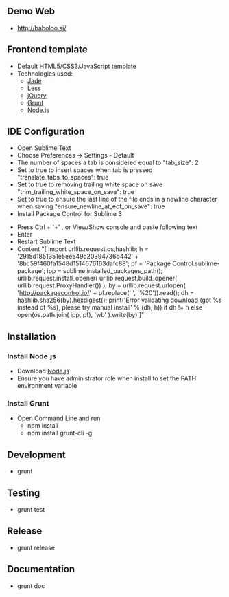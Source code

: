 ## Demo Web
- http://baboloo.si/
## Frontend template
  - Default HTML5/CSS3/JavaScript template
  - Technologies used:
    * [Jade](http://jade-lang.com)
    * [Less](http://lesscss.org)
    * [jQuery](http://jquery.com)
    * [Grunt](http://gruntjs.com)
    * [Node.js](http://nodejs.org)

## IDE Configuration
- Open Sublime Text
- Choose Preferences -> Settings - Default
- The number of spaces a tab is considered equal to "tab_size": 2
- Set to true to insert spaces when tab is pressed "translate_tabs_to_spaces": true
- Set to true to removing trailing white space on save "trim_trailing_white_space_on_save": true
- Set to true to ensure the last line of the file ends in a newline character when saving "ensure_newline_at_eof_on_save": true
- Install Package Control for Sublime 3
+ Press Ctrl + '+' , or View/Show console and paste following text
+ Enter
+ Restart Sublime Text
+ Content "[ import urllib.request,os,hashlib; h = '2915d1851351e5ee549c20394736b442' + '8bc59f460fa1548d1514676163dafc88'; pf = 'Package Control.sublime-package'; ipp = sublime.installed_packages_path(); urllib.request.install_opener( urllib.request.build_opener( urllib.request.ProxyHandler()) ); by = urllib.request.urlopen( 'http://packagecontrol.io/' + pf.replace(' ', '%20')).read(); dh = hashlib.sha256(by).hexdigest(); print('Error validating download (got %s instead of %s), please try manual install' % (dh, h)) if dh != h else open(os.path.join( ipp, pf), 'wb' ).write(by) ]"

## Installation
### Install Node.js
  - Download [Node.js](http://nodejs.org)
  - Ensure you have administrator role when install to set the PATH environment variable

### Install Grunt
  - Open Command Line and run
    * npm install
    * npm install grunt-cli -g

## Development
  - grunt

## Testing
  - grunt test

## Release
  - grunt release

## Documentation
  - grunt doc
